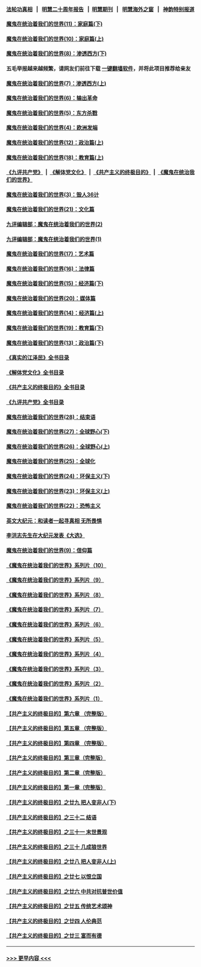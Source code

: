 #### [法轮功真相](https://github.com/gfw-breaker/truth/blob/master/README.md?t=0) &nbsp;&nbsp;|&nbsp;&nbsp; [明慧二十周年报告](https://github.com/gfw-breaker/mh-reports/blob/master/README.md?t=0) &nbsp;&nbsp;|&nbsp;&nbsp;[明慧期刊](https://github.com/gfw-breaker/mh-qikan) &nbsp;&nbsp;|&nbsp;&nbsp; [明慧海外之窗](https://github.com/gfw-breaker/mh-news/blob/master/README.md?t=0) &nbsp;&nbsp;|&nbsp;&nbsp; [神韵特别报道](https://github.com/gfw-breaker/mh-news/blob/master/shenyun.md?t=0)
#### [魔鬼在统治着我们的世界(11)：家庭篇(下)](../pages/nsc422/n10440961.md?t=12112001) 
#### [魔鬼在统治着我们的世界(10)：家庭篇(上)](../pages/nsc422/n10435448.md?t=12112001) 
#### [魔鬼在统治着我们的世界(8)：渗透西方(下)](../pages/nsc422/n10429603.md?t=12112001) 
#### 五毛举报越来越频繁，请网友们前往下载 [一键翻墙软件](https://github.com/gfw-breaker/ssr-accounts)，并将此项目推荐给亲友
#### [魔鬼在统治着我们的世界(7)：渗透西方(上)](../pages/nsc422/n10426013.md?t=12112001) 
#### [魔鬼在统治着我们的世界(6)：输出革命](../pages/nsc422/n10421536.md?t=12112001) 
#### [魔鬼在统治着我们的世界(5)：东方杀戮](../pages/nsc422/n10417707.md?t=12112001) 
#### [魔鬼在统治着我们的世界(4)：欧洲发端](../pages/nsc422/n10414890.md?t=12112001) 
#### [魔鬼在统治着我们的世界(12)：政治篇(上)](../pages/nsc422/n10444576.md?t=12112001) 
#### [魔鬼在统治着我们的世界(18)：教育篇(上)](../pages/nsc422/n10526970.md?t=12112001) 
#### [《九评共产党》](https://github.com/begood0513/9ping.md/blob/master/README.md) &nbsp;|&nbsp; [《解体党文化》](../../../../jtdwh.md/blob/master/README.md)  &nbsp;|&nbsp; [《共产主义的终极目的》](../../../../gczydzjmd.md/blob/master/README.md) &nbsp;|&nbsp; [《魔鬼在统治我们的世界》](../../../../mgztzwmdsj.md/blob/master/README.md) 
#### [魔鬼在统治着我们的世界(3)：毁人36计](../pages/nsc422/n10411583.md?t=12112001) 
#### [魔鬼在统治着我们的世界(21)：文化篇](../pages/nsc422/n10597706.md?t=12112001) 
#### [九评编辑部：魔鬼在统治着我们的世界(2)](../pages/nsc422/n10410036.md?t=12112001) 
#### [九评编辑部：魔鬼在统治着我们的世界(1)](../pages/nsc422/n10406825.md?t=12112001) 
#### [魔鬼在统治着我们的世界(17)：艺术篇](../pages/nsc422/n10499093.md?t=12112001) 
#### [魔鬼在统治着我们的世界(16)：法律篇](../pages/nsc422/n10485969.md?t=12112001) 
#### [魔鬼在统治着我们的世界(15)：经济篇(下)](../pages/nsc422/n10469975.md?t=12112001) 
#### [魔鬼在统治着我们的世界(20)：媒体篇](../pages/nsc422/n10586579.md?t=12112001) 
#### [魔鬼在统治着我们的世界(14)：经济篇(上)](../pages/nsc422/n10457370.md?t=12112001) 
#### [魔鬼在统治着我们的世界(19)：教育篇(下)](../pages/nsc422/n10564808.md?t=12112001) 
#### [魔鬼在统治着我们的世界(13)：政治篇(下)](../pages/nsc422/n10448270.md?t=12112001) 
#### [《真实的江泽民》全书目录](../pages/nsc422/n13721399.md?t=12112001) 
#### [《解体党文化》全书目录](../pages/nsc422/n13721157.md?t=12112001) 
#### [《共产主义的终极目的》全书目录](../pages/nsc422/n13721048.md?t=12112001) 
#### [《九评共产党》全书目录](../pages/nsc422/n13708085.md?t=12112001) 
#### [魔鬼在统治着我们的世界(28)：结束语](../pages/nsc422/n10936246.md?t=12112001) 
#### [魔鬼在统治着我们的世界(27)：全球野心(下)](../pages/nsc422/n10928319.md?t=12112001) 
#### [魔鬼在统治着我们的世界(26)：全球野心(上)](../pages/nsc422/n10900318.md?t=12112001) 
#### [魔鬼在统治着我们的世界(25)：全球化](../pages/nsc422/n10788205.md?t=12112001) 
#### [魔鬼在统治着我们的世界(24)：环保主义(下)](../pages/nsc422/n10695307.md?t=12112001) 
#### [魔鬼在统治着我们的世界(23)：环保主义(上)](../pages/nsc422/n10688613.md?t=12112001) 
#### [魔鬼在统治着我们的世界(22)：恐怖主义](../pages/nsc422/n10614727.md?t=12112001) 
#### [英文大纪元：和读者一起寻真相 无所畏惧](../pages/nsc422/n12542027.md?t=12112001) 
#### [李洪志先生在大纪元发表《大选》](../pages/nsc422/n12534746.md?t=12112001) 
#### [魔鬼在统治着我们的世界(9)：信仰篇](../pages/nsc422/n10432159.md?t=12112001) 
#### [《魔鬼在统治着我们的世界》系列片（10）](../pages/nsc422/n12292670.md?t=12112001) 
#### [《魔鬼在统治着我们的世界》系列片（9）](../pages/nsc422/n12290859.md?t=12112001) 
#### [《魔鬼在统治着我们的世界》系列片（8）](../pages/nsc422/n12287445.md?t=12112001) 
#### [《魔鬼在统治着我们的世界》系列片（7）](../pages/nsc422/n12283425.md?t=12112001) 
#### [《魔鬼在统治着我们的世界》系列片（6）](../pages/nsc422/n12282314.md?t=12112001) 
#### [《魔鬼在统治着我们的世界》系列片（5）](../pages/nsc422/n12281419.md?t=12112001) 
#### [《魔鬼在统治着我们的世界》系列片（4）](../pages/nsc422/n12274024.md?t=12112001) 
#### [《魔鬼在统治着我们的世界》系列片（3）](../pages/nsc422/n12271322.md?t=12112001) 
#### [《魔鬼在统治着我们的世界》系列片（2）](../pages/nsc422/n12269049.md?t=12112001) 
#### [《魔鬼在统治着我们的世界》系列片（1）](../pages/nsc422/n12267575.md?t=12112001) 
#### [【共产主义的终极目的】第六章 （完整版）](../pages/nsc422/n11428913.md?t=12112001) 
#### [【共产主义的终极目的】第五章 （完整版）](../pages/nsc422/n11428912.md?t=12112001) 
#### [【共产主义的终极目的】第四章 （完整版）](../pages/nsc422/n11428907.md?t=12112001) 
#### [【共产主义的终极目的】第三章（完整版）](../pages/nsc422/n11428848.md?t=12112001) 
#### [【共产主义的终极目的】第二章（完整版）](../pages/nsc422/n11428831.md?t=12112001) 
#### [【共产主义的终极目的】第一章（完整版）](../pages/nsc422/n11417651.md?t=12112001) 
#### [【共产主义的终极目的】之廿九 把人变非人(下)](../pages/nsc422/n11344140.md?t=12112001) 
#### [【共产主义的终极目的】之三十二 结语](../pages/nsc422/n11360535.md?t=12112001) 
#### [【共产主义的终极目的】之三十一 末世景观](../pages/nsc422/n11351129.md?t=12112001) 
#### [【共产主义的终极目的】之三十 几成狼世界](../pages/nsc422/n11348280.md?t=12112001) 
#### [【共产主义的终极目的】之廿八 把人变非人(上)](../pages/nsc422/n11340492.md?t=12112001) 
#### [【共产主义的终极目的】之廿七 以恨立国](../pages/nsc422/n11336944.md?t=12112001) 
#### [【共产主义的终极目的】之廿六 中共对抗普世价值](../pages/nsc422/n11324785.md?t=12112001) 
#### [【共产主义的终极目的】之廿五 传统艺术颂神](../pages/nsc422/n11296396.md?t=12112001) 
#### [【共产主义的终极目的】之廿四 人伦典范](../pages/nsc422/n11296397.md?t=12112001) 
#### [【共产主义的终极目的】之廿三 富而有德](../pages/nsc422/n11283598.md?t=12112001) 

----
#### [ >>> 更早内容 <<< ](../indexes/nsc422-earlier.md)
